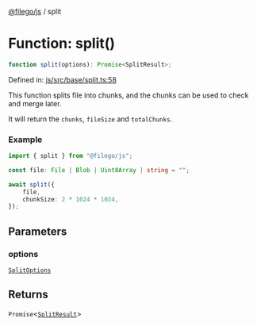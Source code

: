[@filego/js](../README.md) / split

# Function: split()

```ts
function split(options): Promise<SplitResult>;
```

Defined in: [js/src/base/split.ts:58](https://github.com/alpheusday/filego.js/blob/0b6198ac40a1ab78f90e02a6ab2598047e19ad06/packages/js/src/base/split.ts#L58)

This function splits file into chunks,
and the chunks can be used to check and merge later.

It will return the `chunks`, `fileSize` and `totalChunks`.

### Example

```ts
import { split } from "@filego/js";

const file: File | Blob | Uint8Array | string = "";

await split({
    file,
    chunkSize: 2 * 1024 * 1024,
});
```

## Parameters

### options

[`SplitOptions`](../type-aliases/SplitOptions.md)

## Returns

`Promise`\<[`SplitResult`](../type-aliases/SplitResult.md)\>
